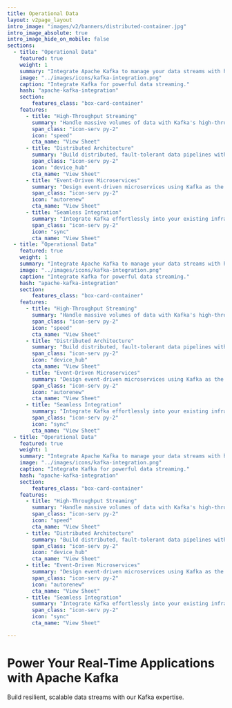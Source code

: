 ```yaml
---
title: Operational Data
layout: v2page_layout
intro_image: "images/v2/banners/distributed-container.jpg"
intro_image_absolute: true
intro_image_hide_on_mobile: false
sections:
  - title: "Operational Data"
    featured: true
    weight: 1
    summary: "Integrate Apache Kafka to manage your data streams with high throughput and low latency."
    image: "../images/icons/kafka-integration.png"
    caption: "Integrate Kafka for powerful data streaming."
    hash: "apache-kafka-integration"
    section:
        features_class: "box-card-container"
    features:
      - title: "High-Throughput Streaming"
        summary: "Handle massive volumes of data with Kafka's high-throughput capabilities."
        span_class: "icon-serv py-2"
        icon: "speed"
        cta_name: "View Sheet"
      - title: "Distributed Architecture"
        summary: "Build distributed, fault-tolerant data pipelines with Kafka."
        span_class: "icon-serv py-2"
        icon: "device_hub"
        cta_name: "View Sheet"
      - title: "Event-Driven Microservices"
        summary: "Design event-driven microservices using Kafka as the backbone."
        span_class: "icon-serv py-2"
        icon: "autorenew"
        cta_name: "View Sheet"
      - title: "Seamless Integration"
        summary: "Integrate Kafka effortlessly into your existing infrastructure."
        span_class: "icon-serv py-2"
        icon: "sync"
        cta_name: "View Sheet"
  - title: "Operational Data"
    featured: true
    weight: 1
    summary: "Integrate Apache Kafka to manage your data streams with high throughput and low latency."
    image: "../images/icons/kafka-integration.png"
    caption: "Integrate Kafka for powerful data streaming."
    hash: "apache-kafka-integration"
    section:
        features_class: "box-card-container"
    features:
      - title: "High-Throughput Streaming"
        summary: "Handle massive volumes of data with Kafka's high-throughput capabilities."
        span_class: "icon-serv py-2"
        icon: "speed"
        cta_name: "View Sheet"
      - title: "Distributed Architecture"
        summary: "Build distributed, fault-tolerant data pipelines with Kafka."
        span_class: "icon-serv py-2"
        icon: "device_hub"
        cta_name: "View Sheet"
      - title: "Event-Driven Microservices"
        summary: "Design event-driven microservices using Kafka as the backbone."
        span_class: "icon-serv py-2"
        icon: "autorenew"
        cta_name: "View Sheet"
      - title: "Seamless Integration"
        summary: "Integrate Kafka effortlessly into your existing infrastructure."
        span_class: "icon-serv py-2"
        icon: "sync"
        cta_name: "View Sheet"
  - title: "Operational Data"
    featured: true
    weight: 1
    summary: "Integrate Apache Kafka to manage your data streams with high throughput and low latency."
    image: "../images/icons/kafka-integration.png"
    caption: "Integrate Kafka for powerful data streaming."
    hash: "apache-kafka-integration"
    section:
        features_class: "box-card-container"
    features:
      - title: "High-Throughput Streaming"
        summary: "Handle massive volumes of data with Kafka's high-throughput capabilities."
        span_class: "icon-serv py-2"
        icon: "speed"
        cta_name: "View Sheet"
      - title: "Distributed Architecture"
        summary: "Build distributed, fault-tolerant data pipelines with Kafka."
        span_class: "icon-serv py-2"
        icon: "device_hub"
        cta_name: "View Sheet"
      - title: "Event-Driven Microservices"
        summary: "Design event-driven microservices using Kafka as the backbone."
        span_class: "icon-serv py-2"
        icon: "autorenew"
        cta_name: "View Sheet"
      - title: "Seamless Integration"
        summary: "Integrate Kafka effortlessly into your existing infrastructure."
        span_class: "icon-serv py-2"
        icon: "sync"
        cta_name: "View Sheet"

---
```


# Power Your Real-Time Applications with Apache Kafka

Build resilient, scalable data streams with our Kafka expertise.
